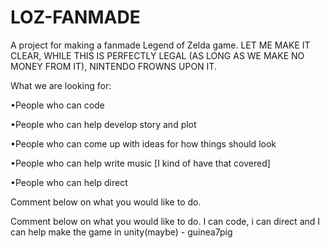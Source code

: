 # LOZ-FANMADE
A project for making a fanmade Legend of Zelda game. LET ME MAKE IT CLEAR, WHILE THIS IS PERFECTLY LEGAL (AS LONG AS WE MAKE NO MONEY FROM IT), NINTENDO FROWNS UPON IT.

What we are looking for:

•People who can code

•People who can help develop story and plot

•People who can come up with ideas for how things should look

•People who can help write music [I kind of have that covered]

•People who can help direct

Comment below on what you would like to do.

Comment below on what you would like to do.
I can code, i can direct and I can help make the game in unity(maybe) - guinea7pig 
